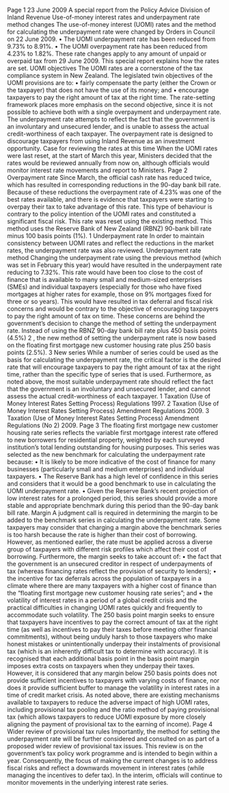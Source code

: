 Page 1 23 June 2009 A special report from the Policy Advice Division of Inland Revenue Use-of-money interest rates and underpayment rate method changes The use-of-money interest (UOMI) rates and the method for calculating the underpayment rate were changed by Orders in Council on 22 June 2009. • The UOMI underpayment rate has been reduced from 9.73% to 8.91%. • The UOMI overpayment rate has been reduced from 4.23% to 1.82%. These rate changes apply to any amount of unpaid or overpaid tax from 29 June 2009. This special report explains how the rates are set. UOMI objectives The UOMI rates are a cornerstone of the tax compliance system in New Zealand. The legislated twin objectives of the UOMI provisions are to: • fairly compensate the party (either the Crown or the taxpayer) that does not have the use of its money; and • encourage taxpayers to pay the right amount of tax at the right time. The rate-setting framework places more emphasis on the second objective, since it is not possible to achieve both with a single overpayment and underpayment rate. The underpayment rate attempts to reflect the fact that the government is an involuntary and unsecured lender, and is unable to assess the actual credit-worthiness of each taxpayer. The overpayment rate is designed to discourage taxpayers from using Inland Revenue as an investment opportunity. Case for reviewing the rates at this time When the UOMI rates were last reset, at the start of March this year, Ministers decided that the rates would be reviewed annually from now on, although officials would monitor interest rate movements and report to Ministers. Page 2 Overpayment rate Since March, the official cash rate has reduced twice, which has resulted in corresponding reductions in the 90-day bank bill rate. Because of these reductions the overpayment rate of 4.23% was one of the best rates available, and there is evidence that taxpayers were starting to overpay their tax to take advantage of this rate. This type of behaviour is contrary to the policy intention of the UOMI rates and constituted a significant fiscal risk. This rate was reset using the existing method. This method uses the Reserve Bank of New Zealand (RBNZ) 90-bank bill rate minus 100 basis points (1%). 1 Underpayment rate In order to maintain consistency between UOMI rates and reflect the reductions in the market rates, the underpayment rate was also reviewed. Underpayment rate method Changing the underpayment rate using the previous method (which was set in February this year) would have resulted in the underpayment rate reducing to 7.32%. This rate would have been too close to the cost of finance that is available to many small and medium-sized enterprises (SMEs) and individual taxpayers (especially for those who have fixed mortgages at higher rates for example, those on 9% mortgages fixed for three or so years). This would have resulted in tax deferral and fiscal risk concerns and would be contrary to the objective of encouraging taxpayers to pay the right amount of tax on time. These concerns are behind the government’s decision to change the method of setting the underpayment rate. Instead of using the RBNZ 90-day bank bill rate plus 450 basis points (4.5%) 2 , the new method of setting the underpayment rate is now based on the floating first mortgage new customer housing rate plus 250 basis points (2.5%). 3 New series While a number of series could be used as the basis for calculating the underpayment rate, the critical factor is the desired rate that will encourage taxpayers to pay the right amount of tax at the right time, rather than the specific type of series that is used. Furthermore, as noted above, the most suitable underpayment rate should reflect the fact that the government is an involuntary and unsecured lender, and cannot assess the actual credit-worthiness of each taxpayer. 1 Taxation (Use of Money Interest Rates Setting Process) Regulations 1997. 2 Taxation (Use of Money Interest Rates Setting Process) Amendment Regulations 2009. 3 Taxation (Use of Money Interest Rates Setting Process) Amendment Regulations (No 2) 2009. Page 3 The floating first mortgage new customer housing rate series reflects the variable first mortgage interest rate offered to new borrowers for residential property, weighted by each surveyed institution’s total lending outstanding for housing purposes. This series was selected as the new benchmark for calculating the underpayment rate because: • It is likely to be more indicative of the cost of finance for many businesses (particularly small and medium enterprises) and individual taxpayers. • The Reserve Bank has a high level of confidence in this series and considers that it would be a good benchmark to use in calculating the UOMI underpayment rate. • Given the Reserve Bank’s recent projection of low interest rates for a prolonged period, this series should provide a more stable and appropriate benchmark during this period than the 90-day bank bill rate. Margin A judgment call is required in determining the margin to be added to the benchmark series in calculating the underpayment rate. Some taxpayers may consider that charging a margin above the benchmark series is too harsh because the rate is higher than their cost of borrowing. However, as mentioned earlier, the rate must be applied across a diverse group of taxpayers with different risk profiles which affect their cost of borrowing. Furthermore, the margin seeks to take account of: • the fact that the government is an unsecured creditor in respect of underpayments of tax (whereas financing rates reflect the provision of security to lenders); • the incentive for tax deferrals across the population of taxpayers in a climate where there are many taxpayers with a higher cost of finance than the “floating first mortgage new customer housing rate series”; and • the volatility of interest rates in a period of a global credit crisis and the practical difficulties in changing UOMI rates quickly and frequently to accommodate such volatility. The 250 basis point margin seeks to ensure that taxpayers have incentives to pay the correct amount of tax at the right time (as well as incentives to pay their taxes before meeting other financial commitments), without being unduly harsh to those taxpayers who make honest mistakes or unintentionally underpay their instalments of provisional tax (which is an inherently difficult tax to determine with accuracy). It is recognised that each additional basis point in the basis point margin imposes extra costs on taxpayers when they underpay their taxes. However, it is considered that any margin below 250 basis points does not provide sufficient incentives to taxpayers with varying costs of finance, nor does it provide sufficient buffer to manage the volatility in interest rates in a time of credit market crisis. As noted above, there are existing mechanisms available to taxpayers to reduce the adverse impact of high UOMI rates, including provisional tax pooling and the ratio method of paying provisional tax (which allows taxpayers to reduce UOMI exposure by more closely aligning the payment of provisional tax to the earning of income). Page 4 Wider review of provisional tax rules Importantly, the method for setting the underpayment rate will be further considered and consulted on as part of a proposed wider review of provisional tax issues. This review is on the government’s tax policy work programme and is intended to begin within a year. Consequently, the focus of making the current changes is to address fiscal risks and reflect a downwards movement in interest rates (while managing the incentives to defer tax). In the interim, officials will continue to monitor movements in the underlying interest rate series.